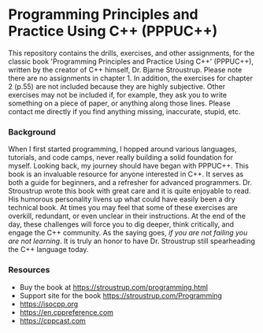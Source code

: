 Programming Principles and Practice Using C++ (PPPUC++)
=======================================================

This repository contains the drills, exercises, and other assignments, for the classic book 'Programming Principles and Practice Using C++' (PPPUC++), written by the creator of C++ himself, Dr. Bjarne Stroustrup. Please note there are no assignments in chapter 1. In addition, the exercises for chapter 2 (p.55) are not included because they are highly subjective. Other exercises may not be included if, for example, they ask you to write something on a piece of paper, or anything along those lines. Please contact me directly if you find anything missing, inaccurate, stupid, etc.


### Background

When I first started programming, I hopped around various languages, tutorials, and code camps, never really building a solid foundation for myself. Looking back, my journey should have began with PPPUC++. This book is an invaluable resource for anyone interested in C++. It serves as both a guide for beginners, and a refresher for advanced programmers. Dr. Stroustrup wrote this book with great care and it is quite enjoyable to read. His humorous personality livens up what could have easily been a dry technical book. At times you may feel that some of these exercises are overkill, redundant, or even unclear in their instructions. At the end of the day, these challenges will force you to dig deeper, think critically, and engage the C++ community. As the saying goes, *if you are not failing you are not learning*. It is truly an honor to have Dr. Stroustrup still spearheading the C++ language today.

### Resources

- Buy the book at https://stroustrup.com/programming.html
- Support site for the book https://stroustrup.com/Programming
- https://isocpp.org
- https://en.cppreference.com
- https://cppcast.com
